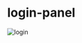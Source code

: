 ﻿# login-panel
![login](https://github.com/devjustino/login-panel/assets/106841967/30a54b84-2635-47aa-91a3-97d87c851e4c)
